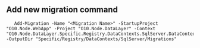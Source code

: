 ﻿## Add new migration command

       Add-Migration -Name "<Migration Name>" -StartupProject "O10.Node.WebApp" -Project "O10.Node.DataLayer" -Context "O10.Node.DataLayer.Specific.Registry.DataContexts.SqlServer.DataContext" -OutputDir "Specific/Registry/DataContexts/SqlServer/Migrations"